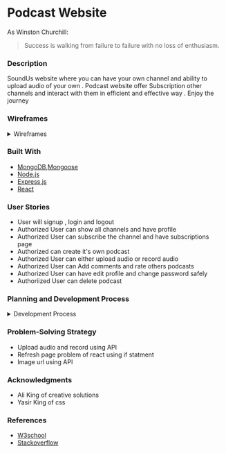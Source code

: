 
# Podcast Website 

As Winston Churchill:

> Success is walking from failure to failure
>  with no loss of enthusiasm.
### Description
SoundUs website where you can have your own channel and ability to upload audio of your own . Podcast website offer Subscription other channels and interact with them in efficient and effective way . Enjoy the journey

### Wireframes

<details>
<summary>Wireframes</summary>

![HomePage](image1/Home.png)
![HomePage](image1/Home1.png)
![ChannelsPage](image1/Channels.png)
![AllpodcastPage](image1/Allpodcast.png)
![OnePodcastPage](image1/OnePodcast.png)
![SignupPage](image1/Capturesignup.png)
![loginPage](image1/login.png)
![ProfilePage](image1/profile.png)
![EditprofilePage](image1/EditProfile.png)
![NewPage](image1/New.png)
![ShowpodcastPage](image1/Showpodcast.png)





</details>

### Built With
 

* [MongoDB,Mongoose](https://www.mongodb.com/)
* [Node.js](https://nodejs.org)
* [Express.js](https://expressjs.com)
* [React](https://ar.reactjs.org)

### User Stories
* User will signup , login and logout
* Authorized User can show all channels and have profile 
* Authorized User can subscribe the channel and have subscriptions page
* Authorized can create it's own podcast
* Authorized User can either upload audio or record audio
* Authorized User can Add comments and rate others podcasts
* Authorized User can have edit profile and change password safely
* Authoriized User can delete podcast 

### Planning and Development Process
<details>
<summary>Development Process</summary>

![List1Page](image1/List1.jpg)
![List2Page](image1/List2.jpg)
</details>

### Problem-Solving Strategy
* Upload audio and record using API
* Refresh page problem of react using if statment
* Image url using API

### Acknowledgments
* Ali King of creative solutions 
* Yasir King of css
 ### References
* [W3school](https://www.w3schools.com/)
* [Stackoverflow](https://stackoverflow.com/)


